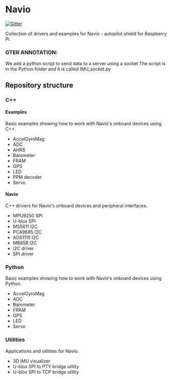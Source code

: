 Navio
=====

[![Gitter](https://badges.gitter.im/Join%20Chat.svg)](https://gitter.im/emlid/Navio?utm_source=badge&utm_medium=badge&utm_campaign=pr-badge&utm_content=badge)

Collection of drivers and examples for Navio - autopilot shield for Raspberry Pi.

### GTER ANNOTATION:
We add a python script to send data to a server using a socket 
The script is in the Python folder and it is called IMU_socket.py

## Repository structure

### C++

#### Examples

Basic examples showing how to work with Navio's onboard devices using C++.

* AccelGyroMag 
* ADC
* AHRS
* Barometer
* FRAM
* GPS
* LED
* PPM decoder
* Servo

#### Navio

C++ drivers for Navio's onboard devices and peripheral interfaces.

* MPU9250 SPI
* U-blox SPI
* MS5611 I2C
* PCA9685 I2C
* ADS1115 I2C
* MB85R I2C
* I2C driver
* SPI driver

### Python

Basic examples showing how to work with Navio's onboard devices using Python.

* AccelGyroMag 
* ADC
* Barometer
* FRAM
* GPS
* LED
* Servo

### Utilities 

Applications and utilities for Navio.

* 3D IMU visualizer
* U-blox SPI to PTY bridge utility
* U-blox SPI to TCP bridge utility 
